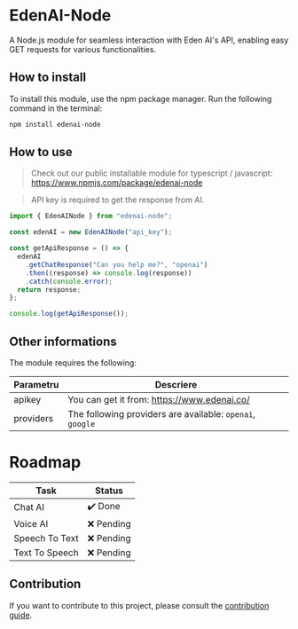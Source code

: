 # EdenAI-Node

A Node.js module for seamless interaction with Eden AI's API, enabling easy GET requests for various functionalities.

## How to install

To install this module, use the npm package manager. Run the following command in the terminal:

```bash
npm install edenai-node
```

## How to use

> Check out our public installable module for typescript / javascript: https://www.npmjs.com/package/edenai-node

> API key is required to get the response from AI.

```javascript
import { EdenAINode } from "edenai-node";

const edenAI = new EdenAINode("api_key");

const getApiResponse = () => {
  edenAI
    .getChatResponse("Can you help me?", "openai")
    .then((response) => console.log(response))
    .catch(console.error);
  return response;
};

console.log(getApiResponse());
```

## Other informations

The module requires the following:

| Parametru | Descriere                                                 |
| --------- | --------------------------------------------------------- |
| apikey    | You can get it from: https://www.edenai.co/               |
| providers | The following providers are available: `openai`, `google` |

# Roadmap

| Task           | Status     |
| -------------- | ---------- |
| Chat AI        | ✔️ Done    |
| Voice AI       | ❌ Pending |
| Speech To Text | ❌ Pending |
| Text To Speech | ❌ Pending |

## Contribution

If you want to contribute to this project, please consult the [contribution guide](https://github.com/adriantandara/edenai-node/pulls).
